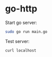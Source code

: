 # go-http

Start go server:
```bash
sudo go run main.go
```

Test server:
```bash
curl localhost
```

